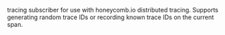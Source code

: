 tracing subscriber for use with honeycomb.io distributed tracing. Supports generating random trace IDs or recording known trace IDs on the current span.
